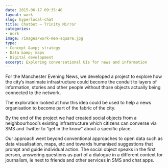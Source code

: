 ```yaml
---
date: 2015-06-17 09:35:48
layout: work
slug: hyperlocal-chat
title: Chatbot — Trinity Mirror
categories:
- Work
image: /images/work-men-square.jpg
type:
- Concept &amp; strategy
- Data &amp; maps
- Digital development
excerpt: Exploring conversational UIs for news and information
---
```

For the Manchester Evening News, we developed a project to explore how the city’s inanimate infrastructure could become the conduit to layers of information, stories and other people without those objects actually being connected to the network.

The exploration looked at how this idea could be used to help a news organisation to become part of the fabric of the city.

By the end of the project we had created social objects from a neighbourhood’s existing infrastructure which citizens can converse via SMS and Twitter to “get in the know” about a specific place.

Our approach went beyond conventional approaches to open data such as data visualisation, maps, etc and towards humanised suggestions that prompt and guide individual action. The social object speaks in the first person, answering questions as part of a dialogue in a different context for journalism, ie next to friends and other services in SMS and chat apps.
